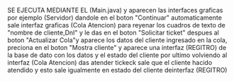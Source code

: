 SE EJECUTA MEDIANTE EL (Main.java) y aparecen las interfaces graficas por ejemplo (Servidor) dandole en el boton "Continuar"
automaticamente sale  interfaz graficas (Cola Atencion) para reyenar los cuadros de texto de "nombre de cliente,DnI"
y le das en el boton "Solicitar ticket" despues al boton  "Actualizar Cola"y aparece los datos del cliente ingresado en la cola, 
preciona en el boton "Mostra cliente" y aparece una interfaz (REGITRO) de la base de dato con los datos y el estado del cliente 
por ultimo volviendo al interfaz (Cola Atencion) das atender tickeck sale que el cliente hacido atendido 
y esto sale igualmente en estado del cliente  deinterfaz (REGITRO)
